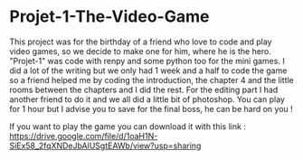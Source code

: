 # Projet-1-The-Video-Game
This project was for the birthday of a friend who love to code and play video games, so we decide to make one for him, where he is the hero. 
"Projet-1" was code with renpy and some python too for the mini games. 
I did a lot of the writing but we only had 1 week and a half to code the game so a friend helped me by coding the introduction, the chapter 4 and the little rooms between the chapters and I did the rest. 
For the editing part I had another friend to do it and we all did a little bit of photoshop. You can play for 1 hour but I advise you to save for the final boss, he can be hard on you !

If you want to play the game you can download it with this link : https://drive.google.com/file/d/1oaH1N-SiEx58_2fqXNDeJbAlUSgtEAWb/view?usp=sharing
